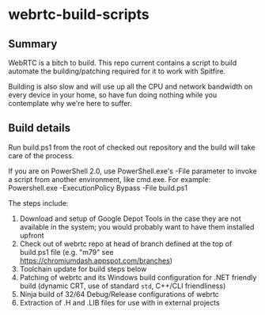 # webrtc-build-scripts

## Summary

WebRTC is a bitch to build. This repo current contains a script to build automate the building/patching required for it to work with Spitfire. 

Building is also slow and will use up all the CPU and network bandwidth on every device in your home, so have fun doing nothing while you contemplate why we're here to suffer. 

## Build details

Run build.ps1 from the root of checked out repository and the build will take care of the process.

If you are on PowerShell 2.0, use PowerShell.exe's -File parameter to invoke a script from another environment, like cmd.exe. For example:
Powershell.exe -ExecutionPolicy Bypass -File build.ps1

The steps include:

1. Download and setup of Google Depot Tools in the case they are not available in the system; you would probably want to have them installed upfront
2. Check out of webrtc repo at head of branch defined at the top of build.ps1 file (e.g. "m79" see https://chromiumdash.appspot.com/branches)
3. Toolchain update for build steps below
4. Patching of webrtc and its Windows build configuration for .NET friendly build (dynamic CRT, use of standard `std`, C++/CLI friendliness)
5. Ninja build of 32/64 Debug/Release configurations of webrtc
6. Extraction of .H and .LIB files for use with in external projects


